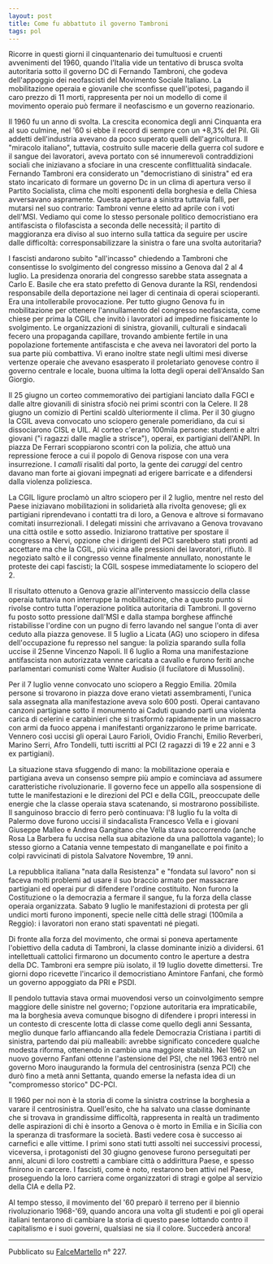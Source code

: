 ```yaml
---
layout: post
title: Come fu abbattuto il governo Tambroni
tags: pol
---
```

Ricorre in questi giorni il cinquantenario dei tumultuosi e cruenti avvenimenti del 1960, quando l'Italia vide un tentativo di brusca svolta autoritaria sotto il governo DC di Fernando Tambroni, che godeva dell'appoggio dei neofascisti del Movimento Sociale Italiano. La mobilitazione operaia e giovanile che sconfisse quell'ipotesi, pagando il caro prezzo di 11 morti, rappresenta per noi un modello di come il movimento operaio può fermare il neofascismo e un governo reazionario.

Il 1960 fu un anno di svolta. La crescita economica degli anni Cinquanta era al suo culmine, nel '60 si ebbe il record di sempre con un +8,3% del Pil. Gli addetti dell'industria avevano da poco superato quelli dell'agricoltura. Il "miracolo italiano", tuttavia, costruito sulle macerie della guerra col sudore e il sangue dei lavoratori, aveva portato con sé innumerevoli contraddizioni sociali che iniziavano a sfociare in una crescente conflittualità sindacale. Fernando Tambroni era considerato un "democristiano di sinistra" ed era stato incaricato di formare un governo Dc in un clima di apertura verso il Partito Socialista, clima che molti esponenti della borghesia e della Chiesa avversavano aspramente. Questa apertura a sinistra tuttavia fallì, per mutarsi nel suo contrario: Tambroni venne eletto ad aprile con i voti dell'MSI. Vediamo qui come lo stesso personale politico democristiano era antifascista o filofascista a seconda delle necessità; il partito di maggioranza era diviso al suo interno sulla tattica da seguire per uscire dalle difficoltà: corresponsabilizzare la sinistra o fare una svolta autoritaria?

I fascisti andarono subito "all'incasso" chiedendo a Tambroni che consentisse lo svolgimento del congresso missino a Genova dal 2 al 4 luglio. La presidenza onoraria del congresso sarebbe stata assegnata a Carlo E. Basile che era stato prefetto di Genova durante la RSI, rendendosi responsabile della deportazione nei lager di centinaia di operai scioperanti. Era una intollerabile provocazione. Per tutto giugno Genova fu in mobilitazione per ottenere l'annullamento del congresso neofascista, come chiese per prima la CGIL che invitò i lavoratori ad impedirne fisicamente lo svolgimento. Le organizzazioni di sinistra, giovanili, culturali e sindacali fecero una propaganda capillare, trovando ambiente fertile in una popolazione fortemente antifascista e che aveva nei lavoratori del porto la sua parte più combattiva. Vi erano inoltre state negli ultimi mesi diverse vertenze operaie che avevano esasperato il proletariato genovese contro il governo centrale e locale, buona ultima la lotta degli operai dell'Ansaldo San Giorgio.

Il 25 giugno un corteo commemorativo dei partigiani lanciato dalla FGCI e dalle altre giovanili di sinistra sfociò nei primi scontri con la Celere. Il 28 giugno un comizio di Pertini scaldò ulteriormente il clima. Per il 30 giugno la CGIL aveva convocato uno sciopero generale pomeridiano, da cui si dissociarono CISL e UIL. Al corteo c'erano 100mila persone: studenti e altri giovani ("i ragazzi dalle maglie a strisce"), operai, ex partigiani dell'ANPI. In piazza De Ferrari scoppiarono scontri con la polizia, che attuò una repressione feroce a cui il popolo di Genova rispose con una vera insurrezione. I *camalli* risaliti dal porto, la gente dei *caruggi* del centro davano man forte ai giovani impegnati ad erigere barricate e a difendersi dalla violenza poliziesca.

La CGIL ligure proclamò un altro sciopero per il 2 luglio, mentre nel resto del Paese iniziavano mobilitazioni in solidarietà alla rivolta genovese; gli ex partigiani riprendevano i contatti tra di loro, a Genova e altrove si formavano comitati insurrezionali. I delegati missini che arrivavano a Genova trovavano una città ostile e sotto assedio. Iniziarono trattative per spostare il congresso a Nervi, opzione che i dirigenti del PCI sarebbero stati pronti ad accettare ma che la CGIL, più vicina alle pressioni dei lavoratori, rifiutò. Il negoziato saltò e il congresso venne finalmente annullato, nonostante le proteste dei capi fascisti; la CGIL sospese immediatamente lo sciopero del 2.

Il risultato ottenuto a Genova grazie all'intervento massiccio della classe operaia tuttavia non interruppe la mobilitazione, che a questo punto si rivolse contro tutta l'operazione politica autoritaria di Tambroni. Il governo fu posto sotto pressione dall'MSI e dalla stampa borghese affinché ristabilisse l'ordine con un pugno di ferro lavando nel sangue l'onta di aver ceduto alla piazza genovese. Il 5 luglio a Licata (AG) uno sciopero in difesa dell'occupazione fu represso nel sangue: la polizia sparando sulla folla uccise il 25enne Vincenzo Napoli. Il 6 luglio a Roma una manifestazione antifascista non autorizzata venne caricata a cavallo e furono feriti anche parlamentari comunisti come Walter Audisio (il fucilatore di Mussolini).

Per il 7 luglio venne convocato uno sciopero a Reggio Emilia. 20mila persone si trovarono in piazza dove erano vietati assembramenti, l'unica sala assegnata alla manifestazione aveva solo 600 posti. Operai cantavano canzoni partigiane sotto il monumento ai Caduti quando partì una violenta carica di celerini e carabinieri che si trasformò rapidamente in un massacro con armi da fuoco appena i manifestanti organizzarono le prime barricate. Vennero così uccisi gli operai Lauro Farioli, Ovidio Franchi, Emilio Reverberi, Marino Serri, Afro Tondelli, tutti iscritti al PCI (2 ragazzi di 19 e 22 anni e 3 ex partigiani).

La situazione stava sfuggendo di mano: la mobilitazione operaia e partigiana aveva un consenso sempre più ampio e cominciava ad assumere caratteristiche rivoluzionarie. Il governo fece un appello alla sospensione di tutte le manifestazioni e le direzioni del PCI e della CGIL, preoccupate delle energie che la classe operaia stava scatenando, si mostrarono possibiliste. Il sanguinoso braccio di ferro però continuava: l'8 luglio fu la volta di Palermo dove furono uccisi il sindacalista Francesco Vella e i giovani Giuseppe Malleo e Andrea Gangitano che Vella stava soccorrendo (anche Rosa La Barbera fu uccisa nella sua abitazione da una pallottola vagante); lo stesso giorno a Catania venne tempestato di manganellate e poi finito a colpi ravvicinati di pistola Salvatore Novembre, 19 anni.

La repubblica italiana "nata dalla Resistenza" e "fondata sul lavoro" non si faceva molti problemi ad usare il suo braccio armato per massacrare partigiani ed operai pur di difendere l'ordine costituito. Non furono la Costituzione o la democrazia a fermare il sangue, fu la forza della classe operaia organizzata. Sabato 9 luglio le manifestazioni di protesta per gli undici morti furono imponenti, specie nelle città delle stragi (100mila a Reggio): i lavoratori non erano stati spaventati né piegati.

Di fronte alla forza del movimento, che ormai si poneva apertamente l'obiettivo della caduta di Tambroni, la classe dominante iniziò a dividersi. 61 intellettuali cattolici firmarono un documento contro le aperture a destra della DC. Tambroni era sempre più isolato, il 19 luglio dovette dimettersi. Tre giorni dopo ricevette l'incarico il democristiano Amintore Fanfani, che formò un governo appoggiato da PRI e PSDI.

Il pendolo tuttavia stava ormai muovendosi verso un coinvolgimento sempre maggiore delle sinistre nel governo; l'opzione autoritaria era impraticabile, ma la borghesia aveva comunque bisogno di difendere i propri interessi in un contesto di crescente lotta di classe come quello degli anni Sessanta, meglio dunque farlo affiancando alla fedele Democrazia Cristiana i partiti di sinistra, partendo dai più malleabili: avrebbe significato concedere qualche modesta riforma, ottenendo in cambio una maggiore stabilità. Nel 1962 un nuovo governo Fanfani ottenne l'astensione del PSI, che nel 1963 entrò nel governo Moro inaugurando la formula del centrosinistra (senza PCI) che durò fino a metà anni Settanta, quando emerse la nefasta idea di un "compromesso storico" DC-PCI.

Il 1960 per noi non è la storia di come la sinistra costrinse la borghesia a varare il centrosinistra. Quell'esito, che ha salvato una classe dominante che si trovava in grandissime difficoltà, rappresenta in realtà un tradimento delle aspirazioni di chi è insorto a Genova o è morto in Emilia e in Sicilia con la speranza di trasformare la società. Basti vedere cosa è successo ai carnefici e alle vittime. I primi sono stati tutti assolti nei successivi processi, viceversa, i protagonisti del 30 giugno genovese furono perseguitati per anni, alcuni di loro costretti a cambiare città o addirittura Paese, e spesso finirono in carcere. I fascisti, come è noto, restarono ben attivi nel Paese, proseguendo la loro carriera come organizzatori di stragi e golpe al servizio della CIA e della P2.

Al tempo stesso, il movimento del '60 preparò il terreno per il biennio rivoluzionario 1968-'69, quando ancora una volta gli studenti e poi gli operai italiani tentarono di cambiare la storia di questo paese lottando contro il capitalismo e i suoi governi, qualsiasi ne sia il colore. Succederà ancora!

***

Pubblicato su [FalceMartello](https://web.archive.org/web/20170408164015/http://www.marxismo.net/content/view/3801/156/) n° 227.
